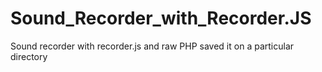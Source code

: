 # Sound_Recorder_with_Recorder.JS
Sound recorder with recorder.js and raw PHP saved it on a particular directory
